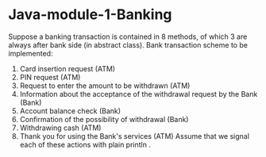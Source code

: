 # Java-module-1-Banking
Suppose a banking transaction is contained in 8 methods, of which 3 are always after
bank side (in abstract class).
Bank transaction scheme to be implemented:
1. Card insertion request (ATM)
2. PIN request (ATM)
3. Request to enter the amount to be withdrawn (ATM)
4. Information about the acceptance of the withdrawal request by the Bank (Bank)
5. Account balance check (Bank)
6. Confirmation of the possibility of withdrawal (Bank)
7. Withdrawing cash (ATM)
8. Thank you for using the Bank's services (ATM)
Assume that we signal each of these actions with plain println .
